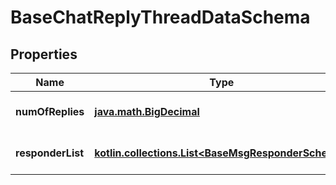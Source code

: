 
# BaseChatReplyThreadDataSchema

## Properties
Name | Type | Description | Notes
------------ | ------------- | ------------- | -------------
**numOfReplies** | [**java.math.BigDecimal**](java.math.BigDecimal.md) | Number of replies on this chat |  [optional]
**responderList** | [**kotlin.collections.List&lt;BaseMsgResponderSchema&gt;**](BaseMsgResponderSchema.md) | List of the responders on this chat |  [optional]



